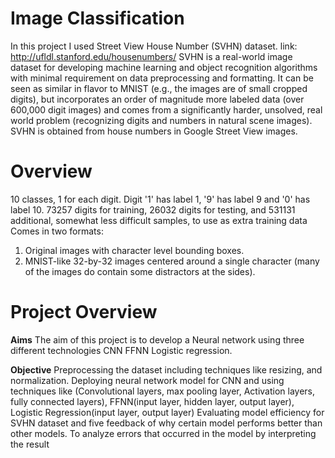 # Image Classification

In this project I used Street View House Number (SVHN) dataset. link: http://ufldl.stanford.edu/housenumbers/
SVHN is a real-world image dataset for developing machine learning and object recognition algorithms with minimal requirement on data preprocessing and formatting. It can be seen as similar in flavor to MNIST (e.g., the images are of small cropped digits), but incorporates an order of magnitude more labeled data (over 600,000 digit images) and comes from a significantly harder, unsolved, real world problem (recognizing digits and numbers in natural scene images). SVHN is obtained from house numbers in Google Street View images.

# Overview

10 classes, 1 for each digit. Digit '1' has label 1, '9' has label 9 and '0' has label 10.
73257 digits for training, 26032 digits for testing, and 531131 additional, somewhat less difficult samples, to use as extra training data
Comes in two formats:
  1. Original images with character level bounding boxes.
  2. MNIST-like 32-by-32 images centered around a single character (many of the images do contain some distractors at the sides).

# Project Overview

**Aims**
The aim of this project is to develop a Neural network using three different technologies CNN FFNN Logistic regression.

**Objective**
Preprocessing the dataset including techniques like resizing, and normalization.
Deploying neural network model for CNN and using techniques like (Convolutional layers, max pooling layer, Activation layers, fully connected layers), FFNN(input layer, hidden layer, output layer), Logistic Regression(input layer, output layer)
Evaluating model efficiency for SVHN dataset and five feedback of why certain model performs better than other models.
To analyze errors that occurred in the model by interpreting the result
